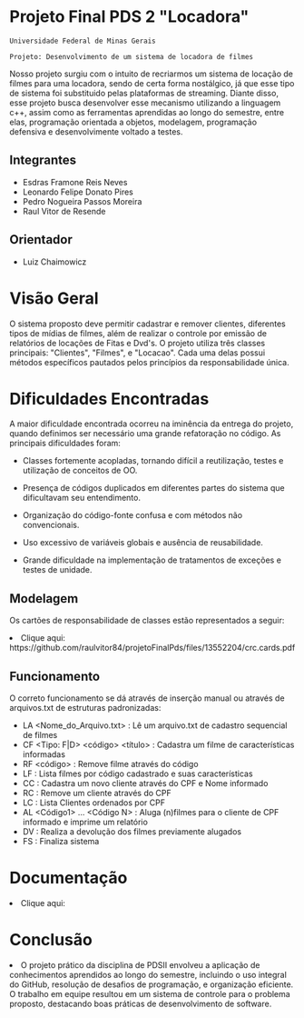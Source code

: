 # Projeto Final PDS 2 "Locadora"

`Universidade Federal de Minas Gerais`

`Projeto: Desenvolvimento de um sistema de locadora de filmes`


Nosso projeto surgiu com o intuito de recriarmos um sistema de locação de filmes para uma locadora, sendo de certa forma
nostálgico, já que esse tipo de sistema foi substituido pelas plataformas de streaming.
Diante disso, esse projeto busca desenvolver esse mecanismo utilizando a linguagem c++, assim como as ferramentas aprendidas
ao longo do semestre, entre elas, programação orientada a objetos, modelagem, programação defensiva e desenvolvimente voltado a testes.

## Integrantes

* Esdras Framone Reis Neves
* Leonardo Felipe Donato Pires
* Pedro Nogueira Passos Moreira
* Raul Vitor de Resende

## Orientador

* Luiz Chaimowicz

# Visão Geral
O sistema proposto deve permitir cadastrar e remover clientes, diferentes tipos de mídias de filmes, além de realizar o controle por emissão de relatórios de locações de Fitas e Dvd's.
O projeto utiliza três classes principais: "Clientes", "Filmes", e "Locacao". Cada uma delas possui métodos específicos pautados pelos princípios da responsabilidade única.

# Dificuldades Encontradas
A maior dificuldade encontrada ocorreu na iminência da entrega do projeto, quando definimos ser necessário uma grande refatoração no código. 
As principais dificuldades foram: 

- Classes fortemente acopladas, tornando difícil a reutilização, testes e utilização de conceitos de OO.
  
- Presença de códigos duplicados em diferentes partes do sistema que dificultavam seu entendimento.
  
- Organização do código-fonte confusa e com métodos não convencionais.
  
- Uso excessivo de variáveis globais e ausência de reusabilidade.

- Grande dificuldade na implementação de tratamentos de exceções e testes de unidade.


## Modelagem
Os  cartões de responsabilidade de classes estão representados a seguir: 

<li> Clique aqui: https://github.com/raulvitor84/projetoFinalPds/files/13552204/crc.cards.pdf


## Funcionamento
O correto funcionamento se dá através de inserção manual ou através de arquivos.txt de estruturas padronizadas:

* LA <Nome_do_Arquivo.txt>  : Lê um arquivo.txt de cadastro sequencial de filmes 
* CF <Tipo: F|D> <quantidade> <código> <título> <categoria no caso de DVD> : Cadastra um filme de características informadas
* RF <código> : Remove filme através do código 
* LF : Lista filmes por código cadastrado e suas características 
* CC <CPF> <Nome> : Cadastra um novo cliente através do CPF e Nome informado
* RC <CPF> : Remove um cliente através do CPF
* LC  : Lista Clientes ordenados por CPF
* AL <CPF> <Código1> … <Código N> :  Aluga (n)filmes para o cliente de CPF informado e imprime um relatório
* DV <CPF> : Realiza a devolução dos filmes previamente alugados
* FS : Finaliza sistema





# Documentação

<li> Clique aqui: <a href="Link do Doxygen"> </a></li>


# Conclusão

<li> O projeto prático da disciplina de PDSII envolveu a aplicação de conhecimentos aprendidos ao longo do semestre, incluindo o uso integral do GitHub, resolução de desafios de programação, e organização eficiente. O trabalho em equipe resultou em um sistema de controle para o problema proposto, destacando boas práticas de desenvolvimento de software.</li>


